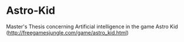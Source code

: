 # Astro-Kid
Master's Thesis concerning Artificial intelligence in the game Astro Kid (http://freegamesjungle.com/game/astro_kid.html)
